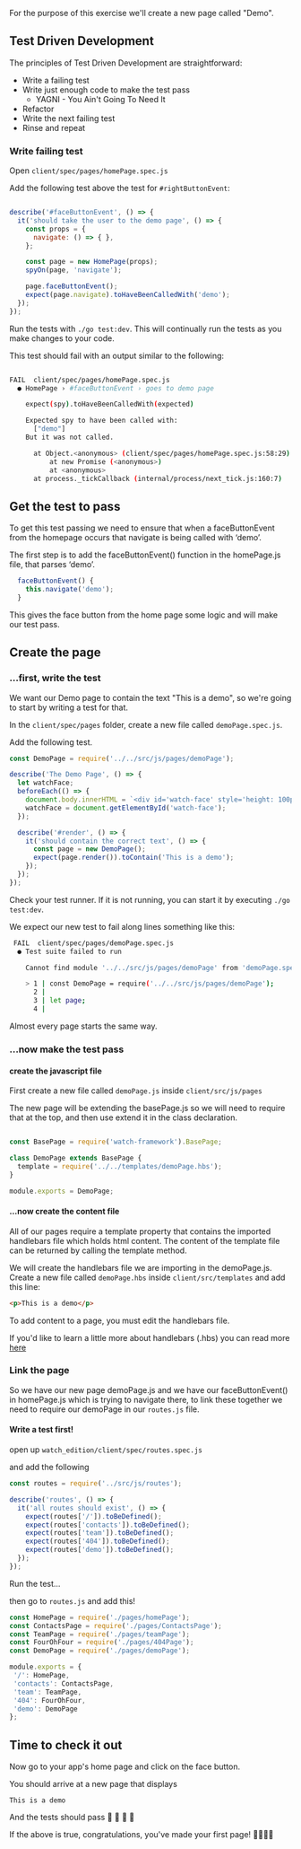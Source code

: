 For the purpose of this exercise we'll create a new page called "Demo".

## Test Driven Development

The principles of Test Driven Development are straightforward:

* Write a failing test
* Write just enough code to make the test pass
  * YAGNI - You Ain't Going To Need It
* Refactor
* Write the next failing test
* Rinse and repeat


### Write failing test

Open `client/spec/pages/homePage.spec.js`

Add the following test above the test for `#rightButtonEvent`:
```javascript

describe('#faceButtonEvent', () => {
  it('should take the user to the demo page', () => {
    const props = {
      navigate: () => { },
    };

    const page = new HomePage(props);
    spyOn(page, 'navigate');

    page.faceButtonEvent();
    expect(page.navigate).toHaveBeenCalledWith('demo');
  });
});

```
Run the tests with `./go test:dev`. This will continually run the tests as you make changes to your code.

This test should fail with an output similar to the following:
```bash

FAIL  client/spec/pages/homePage.spec.js
  ● HomePage › #faceButtonEvent › goes to demo page

    expect(spy).toHaveBeenCalledWith(expected)

    Expected spy to have been called with:
      ["demo"]
    But it was not called.

      at Object.<anonymous> (client/spec/pages/homePage.spec.js:58:29)
          at new Promise (<anonymous>)
          at <anonymous>
      at process._tickCallback (internal/process/next_tick.js:160:7)

```

## Get the test to pass

To get this test passing we need to ensure that when a faceButtonEvent from the homepage occurs that navigate is being called with ‘demo’.

The first step is to add the faceButtonEvent() function in the homePage.js file, that parses ‘demo’.

```javascript
  faceButtonEvent() {
    this.navigate('demo');
  }
```
This gives the face button from the home page some logic and will make our test pass.

## Create the page

### ...first, write the test

We want our Demo page to contain the text "This is a demo", so we're going to start by writing a test for that.

In the `client/spec/pages` folder, create a new file called `demoPage.spec.js`.

Add the following test.
```javascript
const DemoPage = require('../../src/js/pages/demoPage');

describe('The Demo Page', () => {
  let watchFace;
  beforeEach(() => {
    document.body.innerHTML = `<div id='watch-face' style='height: 100px; width: 100px;'></div>`;
    watchFace = document.getElementById('watch-face');
  });

  describe('#render', () => {
    it('should contain the correct text', () => {
      const page = new DemoPage();
      expect(page.render()).toContain('This is a demo');
    });
  });
});
```
Check your test runner. If it is not running, you can start it by executing `./go test:dev`.

We expect our new test to fail along lines something like this:
```bash
 FAIL  client/spec/pages/demoPage.spec.js
  ● Test suite failed to run

    Cannot find module '../../src/js/pages/demoPage' from 'demoPage.spec.js'

    > 1 | const DemoPage = require('../../src/js/pages/demoPage');
      2 | 
      3 | let page;
      4 | 
```

Almost every page starts the same way.

### ...now make the test pass
#### create the javascript file

First create a new file called `demoPage.js` inside `client/src/js/pages`

The new page will be extending the basePage.js so we will need to require that at the top, and then use extend it in the class declaration.

```javascript

const BasePage = require('watch-framework').BasePage;

class DemoPage extends BasePage {
  template = require('../../templates/demoPage.hbs');
}

module.exports = DemoPage;

```

#### ...now create the content file

All of our pages require a template property that contains the imported handlebars file which holds html content. The content of the template file can be returned by calling the template method. 

We will create the handlebars file we are importing in the demoPage.js. Create a new file called `demoPage.hbs` inside `client/src/templates` and add this line:

```html
<p>This is a demo</p>
```

To add content to a page, you must edit the handlebars file.

If you'd like to learn a little more about handlebars (.hbs) you can read more [here](https://www.sitepoint.com/a-beginners-guide-to-handlebars/) 

### Link the page

So we have our new page demoPage.js and we have our faceButtonEvent() in homePage.js which is trying to navigate there, to link these together we need to require our demoPage in our `routes.js` file.

#### Write a test first!

open up `watch_edition/client/spec/routes.spec.js`

and add the following

```javascript
const routes = require('../src/js/routes');

describe('routes', () => {
  it('all routes should exist', () => {
    expect(routes['/']).toBeDefined();
    expect(routes['contacts']).toBeDefined();
    expect(routes['team']).toBeDefined();
    expect(routes['404']).toBeDefined();
    expect(routes['demo']).toBeDefined();
  });
});
```
Run the test...

then go to `routes.js` and add this!
```javascript
const HomePage = require('./pages/homePage');
const ContactsPage = require('./pages/ContactsPage');
const TeamPage = require('./pages/teamPage');
const FourOhFour = require('./pages/404Page');
const DemoPage = require('./pages/demoPage');

module.exports = {
 '/': HomePage,
 'contacts': ContactsPage,
 'team': TeamPage,
 '404': FourOhFour,
 'demo': DemoPage
};
```


## Time to check it out
Now go to your app's home page and click on the face button.

You should arrive at a new page that displays

```
This is a demo
```

And the tests should pass 💯 🥇 👯 🍡 

If the above is true, congratulations, you've made your first page! 🎉🎉🎉🎉